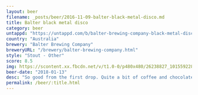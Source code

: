 ```yaml
---
layout: beer
filename: _posts/beer/2016-11-09-balter-black-metal-disco.md
title: Balter black metal disco
category: beer
untappd: "https://untappd.com/b/balter-brewing-company-black-metal-disco/1649787"
country: "Australia"
brewery: "Balter Brewing Company"
breweryURL: "/brewery/balter-brewing-company.html"
style: "Stout - Other"
score: 8.5
img: https://scontent.xx.fbcdn.net/v/t1.0-0/p480x480/26238827_10155922805413745_2755170156781478606_n.jpg?oh=6f5324f4645e535ee8045835a3695feb&oe=5B011A93
beer-date: "2018-01-13"
desc: "So good from the first drop. Quite a bit of coffee and chocolate and a nice hit of sweetness. Glad it comes in a big can"
permalink: /beer/:title.html
---
```

